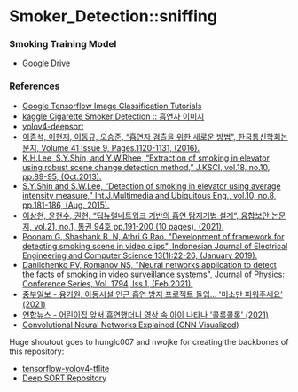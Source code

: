 # Smoker_Detection::sniffing

### Smoking Training Model
- [Google Drive](https://drive.google.com/drive/folders/1cqat0OdTLCmOEccb1HlK0f0VPXVjx8-O?usp=sharing)

### References
- [Google Tensorflow Image Classification Tutorials](https://www.tensorflow.org/tutorials/images/classification?hl=ko)
- [kaggle Cigarette Smoker Detection :: 흡연자 이미지](https://www.kaggle.com/datasets/vitaminc/cigarette-smoker-detection)
- [yolov4-deepsort](https://github.com/theAIGuysCode/yolov4-deepsort)
- [이종석, 이현재, 이동규, 오승준, “흡연자 검출을 위한 새로운 방법”, 한국통신학회논문지, Volume 41 Issue 9, Pages.1120-1131, (2016).](https://koreascience.or.kr/article/JAKO201631261653681.page)
- [K.H.Lee, S.Y.Shin, and Y.W.Rhee, “Extraction of smoking in elevator using robust scene change detection method,” J.KSCI, vol.18, no.10, pp.89-95, (Oct.2013).](https://www.koreascience.or.kr/article/JAKO201333363223698.page)
- [S.Y.Shin and S.W.Lee, “Detection of smoking in elevator using average intensity measure,” Int.J.Multimedia and Ubiquitous Eng., vol.10, no.8, pp.181-186, (Aug. 2015).](https://www.earticle.net/Article/A254026)
- [이상현, 윤현수, 권현, “딥뉴럴네트워크 기반의 흡연 탐지기법 설계“, 융합보안 논문지, vol.21, no.1, 통권 94호 pp.191-200 (10 pages), (2021).](https://www.earticle.net/Article/A393669)
- [Poonam G, Shashank B. N, Athri G Rao, "Development of framework for detecting smoking scene in video clips", Indonesian Journal of Electrical Engineering and Computer Science 13(1):22-26, (January 2019).](http://ijeecs.iaescore.com/index.php/IJEECS/article/view/14269)
- [Danilchenko PV, Romanov NS, "Neural networks application to detect the facts of smoking in video surveillance systems", Journal of Physics: Conference Series, Vol. 1794, Iss.1, (Feb 2021).](https://iopscience.iop.org/article/10.1088/1742-6596/1794/1/012002)
- [중부일보 - 융기원, 아동시설 인근 흡연 방지 프로젝트 돌입… '미소만 피워주세요’ (2021)](http://www.joongboo.com/news/articleView.html?idxno=363519088)
- [연합뉴스 - 어린이집 앞서 흡연했더니 영상 속 아이 나타나 '콜록콜록' (2021)](https://www.yna.co.kr/view/AKR20211228150200061?input=1195m)
- [Convolutional Neural Networks Explained (CNN Visualized)](https://www.youtube.com/watch?v=pj9-rr1wDhM)

Huge shoutout goes to hunglc007 and nwojke for creating the backbones of this repository:
- [tensorflow-yolov4-tflite](https://github.com/hunglc007/tensorflow-yolov4-tflite)
- [Deep SORT Repository](https://github.com/nwojke/deep_sort)
